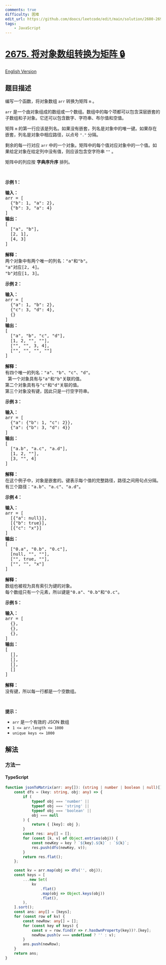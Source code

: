 ```yaml
---
comments: true
difficulty: 困难
edit_url: https://github.com/doocs/leetcode/edit/main/solution/2600-2699/2675.Array%20of%20Objects%20to%20Matrix/README.md
tags:
    - JavaScript
---
```


<!-- problem:start -->

# [2675. 将对象数组转换为矩阵 🔒](https://leetcode.cn/problems/array-of-objects-to-matrix)

[English Version](/solution/2600-2699/2675.Array%20of%20Objects%20to%20Matrix/README_EN.md)

## 题目描述

<!-- description:start -->

<p>编写一个函数，将对象数组&nbsp;<code>arr</code>&nbsp;转换为矩阵&nbsp;<code>m</code>&nbsp;。</p>

<p><code>arr</code>&nbsp;是一个由对象组成的数组或一个数组。数组中的每个项都可以包含深层嵌套的子数组和子对象。它还可以包含数字、字符串、布尔值和空值。</p>

<p>矩阵&nbsp;<code>m</code>&nbsp;的第一行应该是列名。如果没有嵌套，列名是对象中的唯一键。如果存在嵌套，列名是对象中相应路径，以点号&nbsp;<code>"."</code>&nbsp;分隔。</p>

<p>剩余的每一行对应&nbsp;<code>arr</code>&nbsp;中的一个对象。矩阵中的每个值对应对象中的一个值。如果给定对象在给定列中没有值，则应该包含空字符串 <code>""</code> 。</p>

<p>矩阵中的列应按 <strong>字典序升序</strong> 排列。</p>

<p>&nbsp;</p>

<p><strong class="example">示例 1：</strong></p>

<pre>
<strong>输入：</strong>
arr = [
&nbsp; {"b": 1, "a": 2},
&nbsp; {"b": 3, "a": 4}
]
<strong>输出：</strong>
[
&nbsp; ["a", "b"],
&nbsp; [2, 1],
&nbsp; [4, 3]
]

<strong>解释：</strong>
两个对象中有两个唯一的列名："a"和"b"。 
"a"对应[2, 4]。 
"b"对应[1, 3]。
</pre>

<p><strong class="example">示例 2：</strong></p>

<pre>
<strong>输入：</strong>
arr = [
&nbsp; {"a": 1, "b": 2},
&nbsp; {"c": 3, "d": 4},
&nbsp; {}
]
<strong>输出：</strong>
[
&nbsp; ["a", "b", "c", "d"],
&nbsp; [1, 2, "", ""],
&nbsp; ["", "", 3, 4],
&nbsp; ["", "", "", ""]
]

<strong>解释：</strong>
有四个唯一的列名："a"、"b"、"c"、"d"。 
 第一个对象具有与"a"和"b"关联的值。 
第二个对象具有与"c"和"d"关联的值。 
第三个对象没有键，因此只是一行空字符串。
</pre>

<p><strong class="example">示例 3：</strong></p>

<pre>
<strong>输入：</strong>
arr = [
&nbsp; {"a": {"b": 1, "c": 2}},
&nbsp; {"a": {"b": 3, "d": 4}}
]
<strong>输出：</strong>
[
&nbsp; ["a.b", "a.c", "a.d"],
&nbsp; [1, 2, ""],
&nbsp; [3, "", 4]
]

<strong>解释：</strong>
在这个例子中，对象是嵌套的。键表示每个值的完整路径，路径之间用句点分隔。 
有三个路径："a.b"、"a.c"、"a.d"。
</pre>

<p><strong class="example">示例 4：</strong></p>

<pre>
<strong>输入：</strong>
arr = [
&nbsp; [{"a": null}],
&nbsp; [{"b": true}],
&nbsp; [{"c": "x"}]
]
<strong>输出： </strong>
[
&nbsp; ["0.a", "0.b", "0.c"],
&nbsp; [null, "", ""],
&nbsp; ["", true, ""],
&nbsp; ["", "", "x"]
]

<strong>解释：</strong>
数组也被视为具有索引为键的对象。 
每个数组只有一个元素，所以键是"0.a"、"0.b"和"0.c"。
</pre>

<p><strong class="example">示例 5：</strong></p>

<pre>
<strong>输入：</strong>
arr = [
  {},
&nbsp; {},
&nbsp; {},
]
<strong>输出：</strong>
[
&nbsp; [],
&nbsp; [],
&nbsp; [],
&nbsp; []
]

<strong>解释：</strong>
没有键，所以每一行都是一个空数组。</pre>

<p>&nbsp;</p>

<p><strong>提示：</strong></p>

<ul>
	<li><code>arr</code> 是一个有效的 JSON 数组</li>
	<li><code>1 &lt;= arr.length &lt;= 1000</code></li>
	<li><code>unique keys &lt;= 1000</code></li>
</ul>

<!-- description:end -->

## 解法

<!-- solution:start -->

### 方法一

<!-- tabs:start -->

#### TypeScript

```ts
function jsonToMatrix(arr: any[]): (string | number | boolean | null)[] {
    const dfs = (key: string, obj: any) => {
        if (
            typeof obj === 'number' ||
            typeof obj === 'string' ||
            typeof obj === 'boolean' ||
            obj === null
        ) {
            return { [key]: obj };
        }
        const res: any[] = [];
        for (const [k, v] of Object.entries(obj)) {
            const newKey = key ? `${key}.${k}` : `${k}`;
            res.push(dfs(newKey, v));
        }
        return res.flat();
    };

    const kv = arr.map(obj => dfs('', obj));
    const keys = [
        ...new Set(
            kv
                .flat()
                .map(obj => Object.keys(obj))
                .flat(),
        ),
    ].sort();
    const ans: any[] = [keys];
    for (const row of kv) {
        const newRow: any[] = [];
        for (const key of keys) {
            const v = row.find(r => r.hasOwnProperty(key))?.[key];
            newRow.push(v === undefined ? '' : v);
        }
        ans.push(newRow);
    }
    return ans;
}
```

<!-- tabs:end -->

<!-- solution:end -->

<!-- problem:end -->
